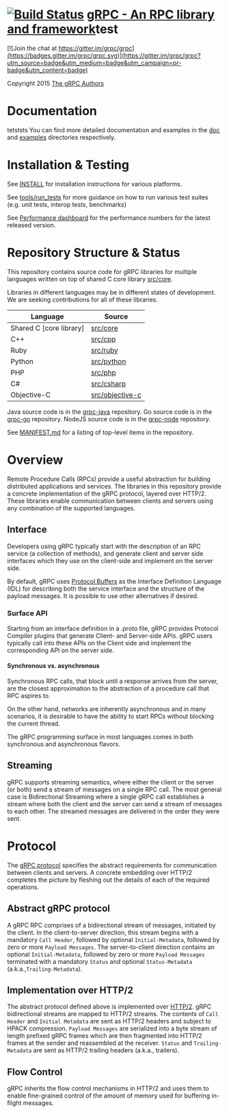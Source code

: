 [![Build Status](https://grpc-testing.appspot.com/job/gRPC_master/badge/icon)](https://grpc-testing.appspot.com/job/gRPC_master)
[gRPC - An RPC library and framework](http://github.com/grpc/grpc)test
===================================

[![Join the chat at https://gitter.im/grpc/grpc](https://badges.gitter.im/grpc/grpc.svg)](https://gitter.im/grpc/grpc?utm_source=badge&utm_medium=badge&utm_campaign=pr-badge&utm_content=badge)

Copyright 2015
[The gRPC Authors](https://github.com/grpc/grpc/blob/master/AUTHORS)

# Documentation
tetststs
You can find more detailed documentation and examples in the [doc](doc) and [examples](examples) directories respectively.

# Installation & Testing

See [INSTALL](INSTALL.md) for installation instructions for various platforms.

See [tools/run_tests](tools/run_tests) for more guidance on how to run various test suites (e.g. unit tests, interop tests, benchmarks)

See [Performance dashboard](http://performance-dot-grpc-testing.appspot.com/explore?dashboard=5636470266134528) for the performance numbers for the latest released version.

# Repository Structure & Status

This repository contains source code for gRPC libraries for multiple languages written on top of shared C core library [src/core](src/core).

Libraries in different languages may be in different states of development. We are seeking contributions for all of these libraries.

| Language                | Source                              |
|-------------------------|-------------------------------------|
| Shared C [core library] | [src/core](src/core)                |
| C++                     | [src/cpp](src/cpp)                  |
| Ruby                    | [src/ruby](src/ruby)                |
| Python                  | [src/python](src/python)            |
| PHP                     | [src/php](src/php)                  |
| C#                      | [src/csharp](src/csharp)            |
| Objective-C             | [src/objective-c](src/objective-c)  |

Java source code is in the [grpc-java](http://github.com/grpc/grpc-java)
repository. Go source code is in the
[grpc-go](http://github.com/grpc/grpc-go) repository. NodeJS source code is in the
[grpc-node](https://github.com/grpc/grpc-node) repository.

See [MANIFEST.md](MANIFEST.md) for a listing of top-level items in the
repository.

# Overview


Remote Procedure Calls (RPCs) provide a useful abstraction for building
distributed applications and services. The libraries in this repository
provide a concrete implementation of the gRPC protocol, layered over HTTP/2.
These libraries enable communication between clients and servers using any
combination of the supported languages.


## Interface


Developers using gRPC typically start with the description of an RPC service
(a collection of methods), and generate client and server side interfaces
which they use on the client-side and implement on the server side.

By default, gRPC uses [Protocol Buffers](https://github.com/google/protobuf) as the
Interface Definition Language (IDL) for describing both the service interface
and the structure of the payload messages. It is possible to use other
alternatives if desired.

### Surface API
Starting from an interface definition in a .proto file, gRPC provides
Protocol Compiler plugins that generate Client- and Server-side APIs.
gRPC users typically call into these APIs on the Client side and implement
the corresponding API on the server side.

#### Synchronous vs. asynchronous
Synchronous RPC calls, that block until a response arrives from the server, are
the closest approximation to the abstraction of a procedure call that RPC
aspires to.

On the other hand, networks are inherently asynchronous and in many scenarios,
it is desirable to have the ability to start RPCs without blocking the current
thread.

The gRPC programming surface in most languages comes in both synchronous and
asynchronous flavors.


## Streaming

gRPC supports streaming semantics, where either the client or the server (or both)
send a stream of messages on a single RPC call. The most general case is
Bidirectional Streaming where a single gRPC call establishes a stream where both
the client and the server can send a stream of messages to each other. The streamed
messages are delivered in the order they were sent.


# Protocol

The [gRPC protocol](doc/PROTOCOL-HTTP2.md) specifies the abstract requirements for communication between
clients and servers. A concrete embedding over HTTP/2 completes the picture by
fleshing out the details of each of the required operations.

## Abstract gRPC protocol
A gRPC RPC comprises of a bidirectional stream of messages, initiated by the client. In the client-to-server direction, this stream begins with a mandatory `Call Header`, followed by optional `Initial-Metadata`, followed by zero or more `Payload Messages`. The server-to-client direction contains an optional `Initial-Metadata`, followed by zero or more `Payload Messages` terminated with a mandatory `Status` and optional `Status-Metadata` (a.k.a.,`Trailing-Metadata`).

## Implementation over HTTP/2
The abstract protocol defined above is implemented over [HTTP/2](https://http2.github.io/). gRPC bidirectional streams are mapped to HTTP/2 streams. The contents of `Call Header` and `Initial Metadata` are sent as HTTP/2 headers and subject to HPACK compression. `Payload Messages` are serialized into a byte stream of length prefixed gRPC frames which are then fragmented into HTTP/2 frames at the sender and reassembled at the receiver. `Status` and `Trailing-Metadata` are sent as HTTP/2 trailing headers (a.k.a., trailers).

## Flow Control
gRPC inherits the flow control mechanisms in HTTP/2 and uses them to enable fine-grained control of the amount of memory used for buffering in-flight messages.
